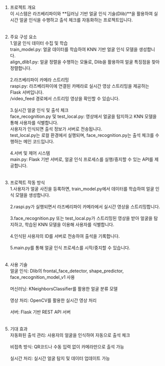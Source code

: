 1. 프로젝트 개요 </br>
  이 시스템은 라즈베리파이와 **딥러닝 기반 얼굴 인식 기술(Dlib)**을 활용하여 실시간 얼굴 인식을 수행하고 출석 체크를 자동화하는 프로젝트입니다.</br></br></br>
2. 주요 구성 요소</br>
  1.얼굴 인식 데이터 수집 및 학습</br>
  train_model.py: 얼굴 데이터를 학습하여 KNN 기반 얼굴 인식 모델을 생성합니다.</br>
  align_dlib1.py: 얼굴 정렬을 수행하는 모듈로, Dlib을 활용하여 얼굴 특징점을 찾아 정렬합니다.</br></br> 
  2.라즈베리파이 카메라 스트리밍</br>
  raspi.py: 라즈베리파이에 연결된 카메라로 실시간 영상 스트리밍을 제공하는 Flask 서버입니다.</br>
  /video_feed 경로에서 스트리밍 영상을 확인할 수 있습니다.</br></br>
  3.실시간 얼굴 인식 및 출석 체크</br>
  face_recognition.py 및 test_local.py: 영상에서 얼굴을 탐지하고 KNN 모델을 통해 사용자를 식별합니다.</br>
  사용자가 인식되면 출석 정보가 서버로 전송됩니다.</br>
  test_local.py는 로컬 환경에서 실행되며, face_recognition.py는 출석 체크를 수행하는 메인 코드입니다.</br></br>
  4.서버 및 제어 시스템</br>
  main.py: Flask 기반 서버로, 얼굴 인식 프로세스를 실행/중지할 수 있는 API를 제공합니다.</br></br></br>
3. 프로젝트 작동 방식</br>
  1.사용자가 얼굴 사진을 등록하면, train_model.py에서 데이터를 학습하여 얼굴 인식 모델을 생성합니다.</br></br>
  2.raspi.py가 실행되면서 라즈베리파이 카메라에서 실시간 영상을 스트리밍합니다.</br></br>
  3.face_recognition.py 또는 test_local.py가 스트리밍된 영상을 받아 얼굴을 탐지하고, 학습된 KNN 모델을 이용해 사용자를 식별합니다.</br></br>
  4.인식된 사용자의 ID를 서버로 전송하여 출석을 기록합니다.</br></br>
  5.main.py를 통해 얼굴 인식 프로세스를 시작/중지할 수 있습니다.</br></br></br>
4. 사용 기술</br>
  얼굴 인식: Dlib의 frontal_face_detector, shape_predictor, face_recognition_model_v1 사용</br></br>
  머신러닝: KNeighborsClassifier를 활용한 얼굴 분류 모델</br></br>
  영상 처리: OpenCV를 활용한 실시간 영상 처리</br></br>
  서버: Flask 기반 REST API 서버</br></br></br>
5. 기대 효과</br>
  자동화된 출석 관리: 사용자의 얼굴을 인식하여 자동으로 출석 체크</br></br>
  비접촉 방식: QR코드나 수동 입력 없이 카메라만으로 출석 가능</br></br>
  실시간 처리: 실시간 얼굴 탐지 및 데이터 업데이트 가능
